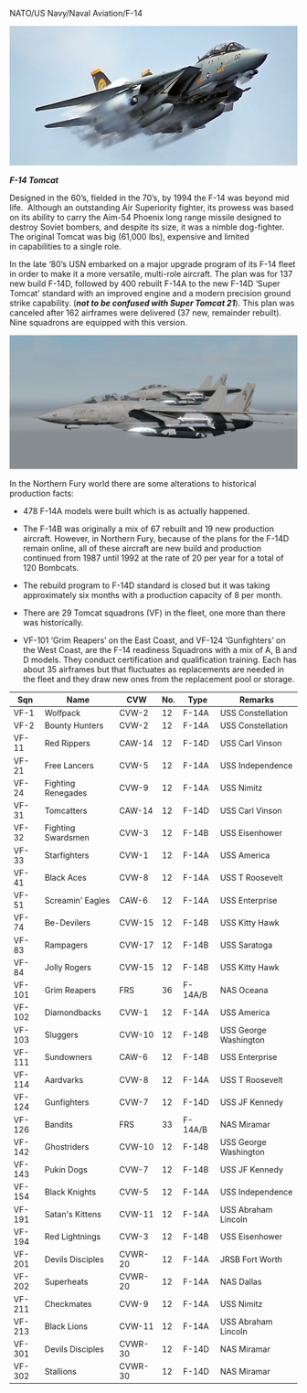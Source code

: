NATO/US Navy/Naval Aviation/F-14

![](/assets/images/nato/us/navy/aviation/f-14/image1.jpg)

***F-14 Tomcat***

Designed in the 60’s, fielded in the 70’s, by 1994 the F-14 was beyond
mid life.  Although an outstanding Air Superiority fighter, its prowess
was based on its ability to carry the Aim-54 Phoenix long range missile
designed to destroy Soviet bombers, and despite its size, it was a
nimble dog-fighter.  The original Tomcat was big (61,000 lbs), expensive
and limited in capabilities to a single role.

In the late ‘80’s USN embarked on a major upgrade program of its F-14
fleet in order to make it a more versatile, multi-role aircraft. The
plan was for 137 new build F-14D, followed by 400 rebuilt F-14A to the
new F-14D ‘Super Tomcat’ standard with an improved engine and a modern
precision ground strike capability. (***not to be confused with Super
Tomcat 21***). This plan was canceled after 162 airframes were delivered
(37 new, remainder rebuilt). Nine squadrons are equipped with this
version.

![](/assets/images/nato/us/navy/aviation/f-14/image2.jpg)

In the Northern Fury world there are some alterations to historical
production facts:

  - 478 F-14A models were built which is as actually happened.

  - The F-14B was originally a mix of 67 rebuilt and 19 new production
    aircraft. However, in Northern Fury, because of the plans for the
    F-14D remain online, all of these aircraft are new build and
    production continued from 1987 until 1992 at the rate of 20 per year
    for a total of 120 Bombcats.

  - The rebuild program to F-14D standard is closed but it was taking
    approximately six months with a production capacity of 8 per month.

  - There are 29 Tomcat squadrons (VF) in the fleet, one more than there
    was historically.

  - VF-101 ‘Grim Reapers’ on the East Coast, and VF-124 ‘Gunfighters’ on
    the West Coast, are the F-14 readiness Squadrons with a mix of A,
    B and D models. They conduct certification and qualification
    training. Each has about 35 airframes but that fluctuates as
    replacements are needed in the fleet and they draw new ones from the
    replacement pool or
storage.

| Sqn    | Name               | CVW     | No. | Type    | Remarks               |
| ------ | ------------------ | ------- | --- | ------- | --------------------- |
| VF-1   | Wolfpack           | CVW-2   | 12  | F-14A   | USS Constellation     |
| VF-2   | Bounty Hunters     | CVW-2   | 12  | F-14A   | USS Constellation     |
| VF-11  | Red Rippers        | CAW-14  | 12  | F-14D   | USS Carl Vinson       |
| VF-21  | Free Lancers       | CVW-5   | 12  | F-14A   | USS Independence      |
| VF-24  | Fighting Renegades | CVW-9   | 12  | F-14A   | USS Nimitz            |
| VF-31  | Tomcatters         | CAW-14  | 12  | F-14D   | USS Carl Vinson       |
| VF-32  | Fighting Swardsmen | CVW-3   | 12  | F-14B   | USS Eisenhower        |
| VF-33  | Starfighters       | CVW-1   | 12  | F-14A   | USS America           |
| VF-41  | Black Aces         | CVW-8   | 12  | F-14A   | USS T Roosevelt       |
| VF-51  | Screamin' Eagles   | CAW-6   | 12  | F-14A   | USS Enterprise        |
| VF-74  | Be-Devilers        | CVW-15  | 12  | F-14B   | USS Kitty Hawk        |
| VF-83  | Rampagers          | CVW-17  | 12  | F-14B   | USS Saratoga          |
| VF-84  | Jolly Rogers       | CVW-15  | 12  | F-14B   | USS Kitty Hawk        |
| VF-101 | Grim Reapers       | FRS     | 36  | F-14A/B | NAS Oceana            |
| VF-102 | Diamondbacks       | CVW-1   | 12  | F-14A   | USS America           |
| VF-103 | Sluggers           | CVW-10  | 12  | F-14B   | USS George Washington |
| VF-111 | Sundowners         | CAW-6   | 12  | F-14B   | USS Enterprise        |
| VF-114 | Aardvarks          | CVW-8   | 12  | F-14A   | USS T Roosevelt       |
| VF-124 | Gunfighters        | CVW-7   | 12  | F-14D   | USS JF Kennedy        |
| VF-126 | Bandits            | FRS     | 33  | F-14A/B | NAS Miramar           |
| VF-142 | Ghostriders        | CVW-10  | 12  | F-14B   | USS George Washington |
| VF-143 | Pukin Dogs         | CVW-7   | 12  | F-14B   | USS JF Kennedy        |
| VF-154 | Black Knights      | CVW-5   | 12  | F-14A   | USS Independence      |
| VF-191 | Satan's Kittens    | CVW-11  | 12  | F-14A   | USS Abraham Lincoln   |
| VF-194 | Red Lightnings     | CVW-3   | 12  | F-14B   | USS Eisenhower        |
| VF-201 | Devils Disciples   | CVWR-20 | 12  | F-14A   | JRSB Fort Worth       |
| VF-202 | Superheats         | CVWR-20 | 12  | F-14A   | NAS Dallas            |
| VF-211 | Checkmates         | CVW-9   | 12  | F-14A   | USS Nimitz            |
| VF-213 | Black Lions        | CVW-11  | 12  | F-14A   | USS Abraham Lincoln   |
| VF-301 | Devils Disciples   | CVWR-30 | 12  | F-14D   | NAS Miramar           |
| VF-302 | Stallions          | CVWR-30 | 12  | F-14D   | NAS Miramar           |
